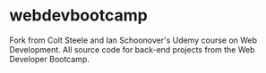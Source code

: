 # webdevbootcamp
Fork from Colt Steele and Ian Schoonover's Udemy course on Web Development.
All source code for back-end projects from the Web Developer Bootcamp.
